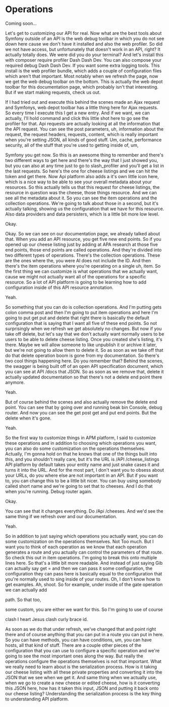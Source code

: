 # Operations

Coming soon...

Let's get to customizing our API for real. Now what are the best tools about Symfony
outside of an API is the web debug toolbar in which you do not see down here cause we
don't have it installed and also the web profiler. So did we not have access, but
unfortunately that doesn't work in an API, right? It actually totally does. We were
did you do your terminal? And let's install this with composer require profiler Dash
Dash Dev. You can also compose your required debug Dash Dash Dev. If you want some
extra logging tools. This install is the web profiler bundle, which adds a couple of
configuration files which aren't that important. Most notably when we refresh the
page, now we get the web debug toolbar on the bottom. This is actually the web depot
toolbar for this documentation page, which probably isn't that interesting. But if we
start making requests, check us out.

If I had tried out and execute this behind the scenes made an Ajax request and
Symfonys, web depot toolbar has a little thing here for Ajax requests. So every time
I execute this I get a new entry. And if we want, we can actually, I'll hold command
and click this little shot here to go see the profiler for that. Api requests are
actually looking at all the information that the API request. You can see the post
parameters, uh, information about the request, the request headers, requests,
content, which is really important when you're setting JSON, all kinds of good stuff.
Um, cache, performance security, all of the stuff that you're used to getting inside
of, um,

Symfony you get now. So this is an awesome thing to remember and there's two
different ways to get here and there's the way that I just showed you, but you can
also at any time just to go to slash_profiler and you'll get a list in the last
requests. So here's the one for cheese listings and we can hit the token and get
there. Now Api platform also adds a it's own little icon here, which is a nice way to
be able to see your overall metadata about your resources. So this actually tells us
that this request for cheese listings, the resource in question was the cheese, those
things resource. And we can see all the metadata about it. So you can see the item
operations and the collection operations. We're going to talk about those in a
second, but it's actually talking, showing us the configuration that we have for this
resource. Also data providers and data persisters, which is a little bit more low
level.

Okay.

Okay. So we can see on our documentation page, we already talked about that. When you
add an API resource, you get five new end points. So if you opened up our cheese
listing just by adding at APA research at those five end points, those end points are
called operations. And they're divided into two different types of operations.
There's the collection operations. These are the ones where the, you were Al does not
include the ID. And then there's the item operations where you're operating on a
single uh, item. So the first thing we can customize is what operations that we
actually want, cause we might not actually want all of the operations for a specific
resource. So a lot of API platform is going to be learning how to add configuration
inside of this API resource annotation.

Yeah.

So something that you can do is collection operations. And I'm putting gets colon
comma post and then I'm going to put item operations and here I'm going to put get
put and delete that right there is basically the default configuration that is saying
that I want all five of these end points. So not surprisingly when we refresh we get
absolutely no changes. But now if you take off delete, but let's say that we don't
actually want normally users to be users to be able to delete cheese listing. Once
you created she's listing, it's there. Maybe we will allow someone to like unpublish
it or archive it later, but we're not going to allow them to delete it. So as soon as
we take off that do that delete operation boom is gone from my documentation. So
there's two cool things happening here. Do you remember that? Behind the scenes, the
swagger is being built off of an open API specification document, which you can see
at API /docs that JSON. So as soon as we remove that, delete it actually updated
documentation so that there's not a delete end point there anymore.

Yeah.

But of course behind the scenes and also actually remove the delete end point. You
can see that by going over and running beak bin Console, debug router. And now you
can see the get post get and put end points. But the delete when it's gone.

Yeah.

So the first way to customize things in APM platform, I said to customize these
operations and in addition to choosing which operations you want, you can also do
some customization on the operations themselves. Actually, I'm gonna hold on that he
knows that one of the things built into this, and you shouldn't really care, but it's
the URL is /API /cheese_listings API platform by default takes your entity name and
just snake cases it and turns it into the URL. And for the most part, I don't want
you to obsess about your URLs, do you where else are not important in an API. But if
you want to, you can change this to be a little bit nicer. You can buy using somebody
called short name and we're going to set that to cheeses. And I do that when you're
running. Debug router again.

Okay.

You can see that it changes everything. Do /Api /cheeses. And we'd see the same thing
if we refresh over and our documentation.

Yeah.

So in addition to just saying which operations you actually want, you can do some
customization on the operations themselves. Not Too much. But I want you to think of
each operation as we know that each operation generates a route and you actually can
control the parameters of that route. So check this out in item operations. I'm going
to break this onto multiple lines here. So that's a little bit more readable. And
instead of just saying Gib can actually say get = and then we can pass it some
configuration, the configuration they can pass here is basically equal to the
configuration that you're normally used to sing inside of your routes. Oh, I don't
know how to get examples. Ah, shoot. So for example, under inside of the gate
operation we can actually add

path. So that too,

some custom, you are either we want for this. So I'm going to use of course

clash I heart Jesus clash curly brace id.

As soon as we do that under refresh, we've changed that and point right there and of
course anything that you can put in a route you can put in here. So you can have
methods, you can have conditions, um, you can have hosts, all that kind of stuff.
There are a couple other pieces of the configuration that you can use to configure a
specific operation and we're going to see the most important ones along the way. But
really the operations configure the operations themselves is not that important. What
we really need to learn about is the serialization process. How is it taking our
cheese listing with all these private properties and converting it into the JSON that
we see when we get it. And same thing when we actually use, when we go to create a
new cheese or edited cheese, how is it converting this JSON here, how has it taken
this input, JSON and putting it back onto our cheese listing? Understanding the
serialization process is the key thing to understanding API platform.
